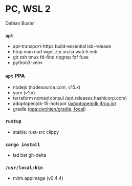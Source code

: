 PC, WSL 2
========
Debian Buster

### `apt`
- apt-transport-https build-essential lsb-release
- htop man curl wget zip unzip watch entr
- git zsh tmux fd-find ripgrep fzf fuse
- python3-venv

### `apt` PPA
- nodejs (nodesource.com, v15.x)
- yarn (v1.x)
- terraform nomad consul (apt.releases.hashicorp.com)
- adoptopenjdk-15-hotspot ([adoptopenjdk.jfrog.io](https://adoptopenjdk.net/installation.html#linux-pkg))
- gradle ([ppa:cwchien/gradle, focal](https://launchpad.net/~cwchien/+archive/ubuntu/gradle))

### `rustup`
- stable: rust-src clippy

### `cargo install`
- lsd bat git-delta

### `/usr/local/bin`
- nvim.appimage (v0.4.4)
